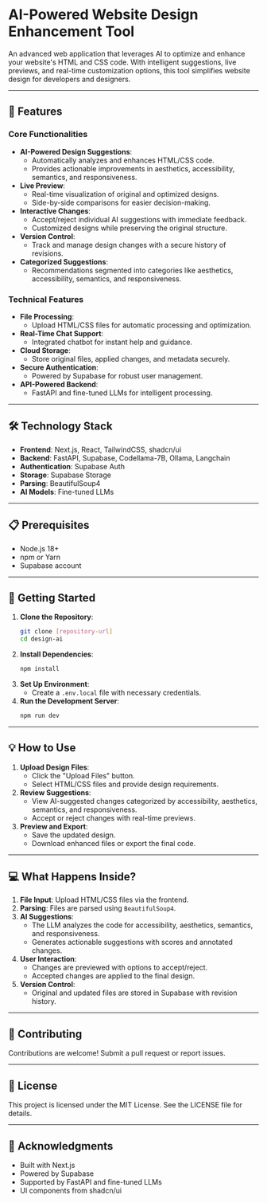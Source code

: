 # AI-Powered Website Design Enhancement Tool

An advanced web application that leverages AI to optimize and enhance your website's HTML and CSS code. With intelligent suggestions, live previews, and real-time customization options, this tool simplifies website design for developers and designers.

---

## 🚀 Features

### Core Functionalities
- **AI-Powered Design Suggestions**:
  - Automatically analyzes and enhances HTML/CSS code.
  - Provides actionable improvements in aesthetics, accessibility, semantics, and responsiveness.
- **Live Preview**:
  - Real-time visualization of original and optimized designs.
  - Side-by-side comparisons for easier decision-making.
- **Interactive Changes**:
  - Accept/reject individual AI suggestions with immediate feedback.
  - Customized designs while preserving the original structure.
- **Version Control**:
  - Track and manage design changes with a secure history of revisions.
- **Categorized Suggestions**:
  - Recommendations segmented into categories like aesthetics, accessibility, semantics, and responsiveness.

### Technical Features
- **File Processing**:
  - Upload HTML/CSS files for automatic processing and optimization.
- **Real-Time Chat Support**:
  - Integrated chatbot for instant help and guidance.
- **Cloud Storage**:
  - Store original files, applied changes, and metadata securely.
- **Secure Authentication**:
  - Powered by Supabase for robust user management.
- **API-Powered Backend**:
  - FastAPI and fine-tuned LLMs for intelligent processing.

---

## 🛠️ Technology Stack

- **Frontend**: Next.js, React, TailwindCSS, shadcn/ui
- **Backend**: FastAPI, Supabase, Codellama-7B, Ollama, Langchain
- **Authentication**: Supabase Auth
- **Storage**: Supabase Storage
- **Parsing**: BeautifulSoup4
- **AI Models**: Fine-tuned LLMs

---

## 📋 Prerequisites

- Node.js 18+ 
- npm or Yarn
- Supabase account

---

## 🚀 Getting Started

1. **Clone the Repository**:
   ```bash
   git clone [repository-url]
   cd design-ai
   ```
2. **Install Dependencies**:
   ```bash
   npm install
   ```
3. **Set Up Environment**:
   - Create a `.env.local` file with necessary credentials.
4. **Run the Development Server**:
   ```bash
   npm run dev
   ```

---

## 💡 How to Use

1. **Upload Design Files**:
   - Click the "Upload Files" button.
   - Select HTML/CSS files and provide design requirements.
2. **Review Suggestions**:
   - View AI-suggested changes categorized by accessibility, aesthetics, semantics, and responsiveness.
   - Accept or reject changes with real-time previews.
3. **Preview and Export**:
   - Save the updated design.
   - Download enhanced files or export the final code.

---

## 💻 What Happens Inside?

1. **File Input**: Upload HTML/CSS files via the frontend.
2. **Parsing**: Files are parsed using `BeautifulSoup4`.
3. **AI Suggestions**:
   - The LLM analyzes the code for accessibility, aesthetics, semantics, and responsiveness.
   - Generates actionable suggestions with scores and annotated changes.
4. **User Interaction**:
   - Changes are previewed with options to accept/reject.
   - Accepted changes are applied to the final design.
5. **Version Control**:
   - Original and updated files are stored in Supabase with revision history.

---

## 🤝 Contributing

Contributions are welcome! Submit a pull request or report issues.

---

## 📝 License

This project is licensed under the MIT License. See the LICENSE file for details.

---

## 🙏 Acknowledgments

- Built with Next.js
- Powered by Supabase
- Supported by FastAPI and fine-tuned LLMs
- UI components from shadcn/ui
